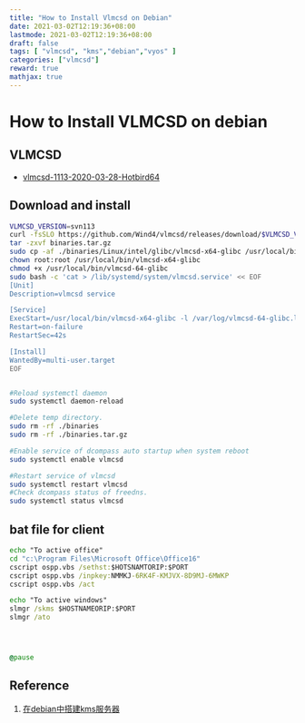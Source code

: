 ```yaml
---
title: "How to Install Vlmcsd on Debian"
date: 2021-03-02T12:19:36+08:00
lastmode: 2021-03-02T12:19:36+08:00
draft: false
tags: [ "vlmcsd", "kms","debian","vyos" ]
categories: ["vlmcsd"]
reward: true
mathjax: true
---
```


# How to Install VLMCSD on debian 

## VLMCSD 

  - [vlmcsd-1113-2020-03-28-Hotbird64](https://github.com/Wind4/vlmcsd/releases)

## Download and install


  ```bash
VLMCSD_VERSION=svn113
curl -fsSLO https://github.com/Wind4/vlmcsd/releases/download/$VLMCSD_VERSION/binaries.tar.gz
tar -zxvf binaries.tar.gz
sudo cp -af ./binaries/Linux/intel/glibc/vlmcsd-x64-glibc /usr/local/bin/
chown root:root /usr/local/bin/vlmcsd-x64-glibc
chmod +x /usr/local/bin/vlmcsd-64-glibc
sudo bash -c 'cat > /lib/systemd/system/vlmcsd.service' << EOF
[Unit]
Description=vlmcsd service

[Service]
ExecStart=/usr/local/bin/vlmcsd-x64-glibc -l /var/log/vlmcsd-64-glibc.log > /dev/null 2>&1
Restart=on-failure
RestartSec=42s

[Install]
WantedBy=multi-user.target
EOF


#Reload systemctl daemon
sudo systemctl daemon-reload

#Delete temp directory.
sudo rm -rf ./binaries
sudo rm -rf ./binaries.tar.gz

#Enable service of dcompass auto startup when system reboot
sudo systemctl enable vlmcsd

#Restart service of vlmcsd
sudo systemctl restart vlmcsd
#Check dcompass status of freedns.
sudo systemctl status vlmcsd
  
  ```

## bat file for client

```bat
echo "To active office"
cd "c:\Program Files\Microsoft Office\Office16"
cscript ospp.vbs /sethst:$HOTSNAMTORIP:$PORT
cscript ospp.vbs /inpkey:NMMKJ-6RK4F-KMJVX-8D9MJ-6MWKP
cscript ospp.vbs /act

echo "To active windows"
slmgr /skms $HOSTNAMEORIP:$PORT
slmgr /ato




@pause


```


## Reference

 1. [在debian中搭建kms服务器](https://invictuscj.win/articles/os/win-kms/)
  
  

